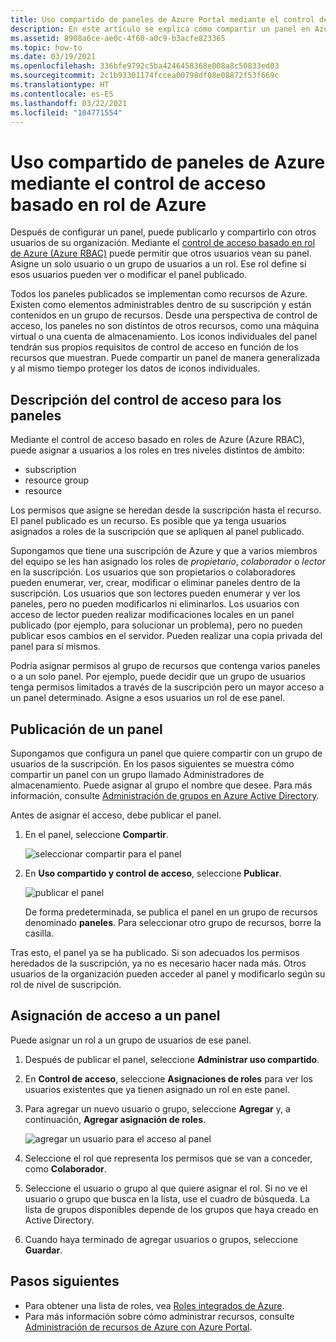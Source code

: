 ```yaml
---
title: Uso compartido de paneles de Azure Portal mediante el control de acceso basado en roles de Azure
description: En este artículo se explica cómo compartir un panel en Azure Portal mediante el control de acceso basado en roles de Azure.
ms.assetid: 8908a6ce-ae0c-4f60-a0c9-b3acfe823365
ms.topic: how-to
ms.date: 03/19/2021
ms.openlocfilehash: 336bfe9792c5ba4246458368e008a8c50833ed03
ms.sourcegitcommit: 2c1b93301174fccea00798df08e08872f53f669c
ms.translationtype: HT
ms.contentlocale: es-ES
ms.lasthandoff: 03/22/2021
ms.locfileid: "104771554"
---
```

# <a name="share-azure-dashboards-by-using-azure-role-based-access-control"></a>Uso compartido de paneles de Azure mediante el control de acceso basado en rol de Azure

Después de configurar un panel, puede publicarlo y compartirlo con otros usuarios de su organización. Mediante el [control de acceso basado en rol de Azure (Azure RBAC)](../role-based-access-control/role-assignments-portal.md) puede permitir que otros usuarios vean su panel. Asigne un solo usuario o un grupo de usuarios a un rol. Ese rol define si esos usuarios pueden ver o modificar el panel publicado.

Todos los paneles publicados se implementan como recursos de Azure. Existen como elementos administrables dentro de su suscripción y están contenidos en un grupo de recursos. Desde una perspectiva de control de acceso, los paneles no son distintos de otros recursos, como una máquina virtual o una cuenta de almacenamiento. Los iconos individuales del panel tendrán sus propios requisitos de control de acceso en función de los recursos que muestran. Puede compartir un panel de manera generalizada y al mismo tiempo proteger los datos de iconos individuales.

## <a name="understanding-access-control-for-dashboards"></a>Descripción del control de acceso para los paneles

Mediante el control de acceso basado en roles de Azure (Azure RBAC), puede asignar a usuarios a los roles en tres niveles distintos de ámbito:

* subscription
* resource group
* resource

Los permisos que asigne se heredan desde la suscripción hasta el recurso. El panel publicado es un recurso. Es posible que ya tenga usuarios asignados a roles de la suscripción que se apliquen al panel publicado.

Supongamos que tiene una suscripción de Azure y que a varios miembros del equipo se les han asignado los roles de *propietario*, *colaborador* o *lector* en la suscripción. Los usuarios que son propietarios o colaboradores pueden enumerar, ver, crear, modificar o eliminar paneles dentro de la suscripción. Los usuarios que son lectores pueden enumerar y ver los paneles, pero no pueden modificarlos ni eliminarlos. Los usuarios con acceso de lector pueden realizar modificaciones locales en un panel publicado (por ejemplo, para solucionar un problema), pero no pueden publicar esos cambios en el servidor. Pueden realizar una copia privada del panel para sí mismos.

Podría asignar permisos al grupo de recursos que contenga varios paneles o a un solo panel. Por ejemplo, puede decidir que un grupo de usuarios tenga permisos limitados a través de la suscripción pero un mayor acceso a un panel determinado. Asigne a esos usuarios un rol de ese panel.

## <a name="publish-a-dashboard"></a>Publicación de un panel

Supongamos que configura un panel que quiere compartir con un grupo de usuarios de la suscripción. En los pasos siguientes se muestra cómo compartir un panel con un grupo llamado Administradores de almacenamiento. Puede asignar al grupo el nombre que desee. Para más información, consulte [Administración de grupos en Azure Active Directory](../active-directory/fundamentals/active-directory-groups-create-azure-portal.md).

Antes de asignar el acceso, debe publicar el panel.

1. En el panel, seleccione **Compartir**.

    ![seleccionar compartir para el panel](./media/azure-portal-dashboard-share-access/share-dashboard-for-access-control.png)

1. En **Uso compartido y control de acceso**, seleccione **Publicar**.

    ![publicar el panel](./media/azure-portal-dashboard-share-access/publish-dashboard-for-access-control.png)

     De forma predeterminada, se publica el panel en un grupo de recursos denominado **paneles**. Para seleccionar otro grupo de recursos, borre la casilla.

Tras esto, el panel ya se ha publicado. Si son adecuados los permisos heredados de la suscripción, ya no es necesario hacer nada más. Otros usuarios de la organización pueden acceder al panel y modificarlo según su rol de nivel de suscripción.

## <a name="assign-access-to-a-dashboard"></a>Asignación de acceso a un panel

Puede asignar un rol a un grupo de usuarios de ese panel.

1. Después de publicar el panel, seleccione **Administrar uso compartido**.

1. En **Control de acceso**, seleccione **Asignaciones de roles** para ver los usuarios existentes que ya tienen asignado un rol en este panel.

1. Para agregar un nuevo usuario o grupo, seleccione **Agregar** y, a continuación, **Agregar asignación de roles**.

    ![agregar un usuario para el acceso al panel](./media/azure-portal-dashboard-share-access/manage-users-existing-users.png)

1. Seleccione el rol que representa los permisos que se van a conceder, como **Colaborador**.

1. Seleccione el usuario o grupo al que quiere asignar el rol. Si no ve el usuario o grupo que busca en la lista, use el cuadro de búsqueda. La lista de grupos disponibles depende de los grupos que haya creado en Active Directory.

1. Cuando haya terminado de agregar usuarios o grupos, seleccione **Guardar**.

## <a name="next-steps"></a>Pasos siguientes

* Para obtener una lista de roles, vea [Roles integrados de Azure](../role-based-access-control/built-in-roles.md).
* Para más información sobre cómo administrar recursos, consulte [Administración de recursos de Azure con Azure Portal](../azure-resource-manager/management/manage-resources-portal.md).